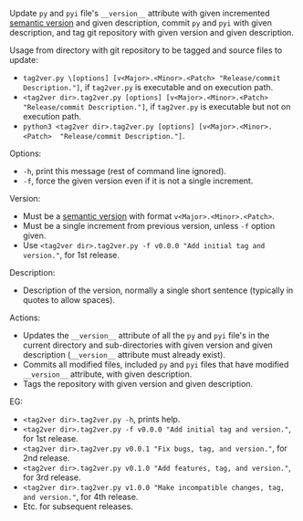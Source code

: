 Update `py` and `pyi` file's `__version__` attribute with given incremented 
[semantic version](https://semver.org) and given description, 
commit `py` and `pyi` with given description, and
tag git repository with given version and given description.

Usage from directory with git repository to be tagged and source files to update:

  *  `tag2ver.py \[options] [v<Major>.<Minor>.<Patch> "Release/commit Description."]`, 
  if `tag2ver.py` is executable and on execution path.
  *  `<tag2ver dir>.tag2ver.py [options] [v<Major>.<Minor>.<Patch> 
  "Release/commit Description."]`, if `tag2ver.py` is executable but not on execution path.
  *  `python3 <tag2ver dir>.tag2ver.py [options] [v<Major>.<Minor>.<Patch> 
  "Release/commit Description."]`.

Options:

  * `-h`, print this message (rest of command line ignored).
  * `-f`, force the given version even if it is not a single increment.

Version:

  * Must be a [semantic version](https://semver.org) with format `v<Major>.<Minor>.<Patch>`.
  * Must be a single increment from previous version, unless `-f` option given.
  * Use `<tag2ver dir>.tag2ver.py -f v0.0.0 "Add initial tag and version."`, for 1st release.

Description:

  * Description of the version, normally a single short sentence 
  (typically in quotes to allow spaces).

Actions:

  * Updates the `__version__` attribute of all the `py` and `pyi` file's in the 
  current directory and sub-directories with given version and given description 
  (`__version__` attribute must already exist).
  * Commits all modified files, included `py` and `pyi` files that have modified 
  `__version__` attribute, with given description.
  * Tags the repository with given version and given description.

EG:

  * `<tag2ver dir>.tag2ver.py -h`, prints help.
  * `<tag2ver dir>.tag2ver.py -f v0.0.0 "Add initial tag and version."`, for 1st release.
  * `<tag2ver dir>.tag2ver.py v0.0.1 "Fix bugs, tag, and version."`, for 2nd release.
  * `<tag2ver dir>.tag2ver.py v0.1.0 "Add features, tag, and version."`, for 3rd release.
  * `<tag2ver dir>.tag2ver.py v1.0.0 "Make incompatible changes, tag, and version."`, 
  for 4th release.
  * Etc. for subsequent releases.
